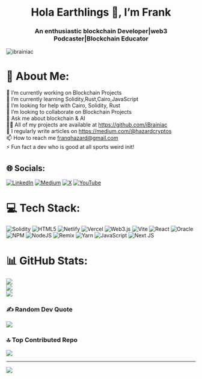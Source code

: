 
<h1 align="center">Hola Earthlings 👋, I’m Frank </h1>
<h3 align="center">An enthusiastic blockchain Developer|web3 Podcaster|Blockchain Educator</h3>

<p align="left"> <img src="https://komarev.com/ghpvc/?username=ibrainiac&label=Profile%20views&color=0e75b6&style=flat" alt="ibrainiac" /> </p>


# 💫 About Me:
🔭 I’m currently working on Blockchain Projects<br>🌱 I’m currently learning Solidity,Rust,Cairo,JavaScript<br>🤝 I’m looking for help with Cairo, Solidity, Rust<br>👯 I’m looking to collaborate on Blockchain Projects<br>💬 Ask me about blockchain & AI<br>👨‍💻 All of my projects are available at https://github.com/iBrainiac<br>📝 I regularly write articles on https://medium.com/@hazardcryptos<br>📫 How to reach me franqhazard@gmail.com<br>⚡ Fun fact a dev who is good at all sports weird init!


## 🌐 Socials:
[![LinkedIn](https://img.shields.io/badge/LinkedIn-%230077B5.svg?logo=linkedin&logoColor=white)](https://linkedin.com/in/https://www.linkedin.com/in/francis-waweru-90886b1a5/) [![Medium](https://img.shields.io/badge/Medium-12100E?logo=medium&logoColor=white)](https://medium.com/@@hazardcryptos) [![X](https://img.shields.io/badge/X-black.svg?logo=X&logoColor=white)](https://x.com/hazardkrypto) [![YouTube](https://img.shields.io/badge/YouTube-%23FF0000.svg?logo=YouTube&logoColor=white)](https://youtube.com/@https://www.youtube.com/@d.y.o.r_show) 

# 💻 Tech Stack:
![Solidity](https://img.shields.io/badge/Solidity-%23363636.svg?style=for-the-badge&logo=solidity&logoColor=white) ![HTML5](https://img.shields.io/badge/html5-%23E34F26.svg?style=for-the-badge&logo=html5&logoColor=white) ![Netlify](https://img.shields.io/badge/netlify-%23000000.svg?style=for-the-badge&logo=netlify&logoColor=#00C7B7) ![Vercel](https://img.shields.io/badge/vercel-%23000000.svg?style=for-the-badge&logo=vercel&logoColor=white) ![Web3.js](https://img.shields.io/badge/web3.js-F16822?style=for-the-badge&logo=web3.js&logoColor=white) ![Vite](https://img.shields.io/badge/vite-%23646CFF.svg?style=for-the-badge&logo=vite&logoColor=white) ![React](https://img.shields.io/badge/react-%2320232a.svg?style=for-the-badge&logo=react&logoColor=%2361DAFB) ![Oracle](https://img.shields.io/badge/Oracle-F80000?style=for-the-badge&logo=oracle&logoColor=white) ![NPM](https://img.shields.io/badge/NPM-%23CB3837.svg?style=for-the-badge&logo=npm&logoColor=white) ![NodeJS](https://img.shields.io/badge/node.js-6DA55F?style=for-the-badge&logo=node.js&logoColor=white) ![Remix](https://img.shields.io/badge/remix-%23000.svg?style=for-the-badge&logo=remix&logoColor=white) ![Yarn](https://img.shields.io/badge/yarn-%232C8EBB.svg?style=for-the-badge&logo=yarn&logoColor=white) ![JavaScript](https://img.shields.io/badge/javascript-%23323330.svg?style=for-the-badge&logo=javascript&logoColor=%23F7DF1E) ![Next JS](https://img.shields.io/badge/Next-black?style=for-the-badge&logo=next.js&logoColor=white)
# 📊 GitHub Stats:
![](https://github-readme-stats.vercel.app/api?username=ibrainiac&theme=dark&hide_border=false&include_all_commits=false&count_private=false)<br/>
![](https://github-readme-streak-stats.herokuapp.com/?user=ibrainiac&theme=dark&hide_border=false)<br/>
![](https://github-readme-stats.vercel.app/api/top-langs/?username=ibrainiac&theme=dark&hide_border=false&include_all_commits=false&count_private=false&layout=compact)

### ✍️ Random Dev Quote
![](https://quotes-github-readme.vercel.app/api?type=horizontal&theme=dark)

### 🔝 Top Contributed Repo
![](https://github-contributor-stats.vercel.app/api?username=ibrainiac&limit=5&theme=dark&combine_all_yearly_contributions=true)

---
[![](https://visitcount.itsvg.in/api?id=ibrainiac&icon=0&color=0)](https://visitcount.itsvg.in)

